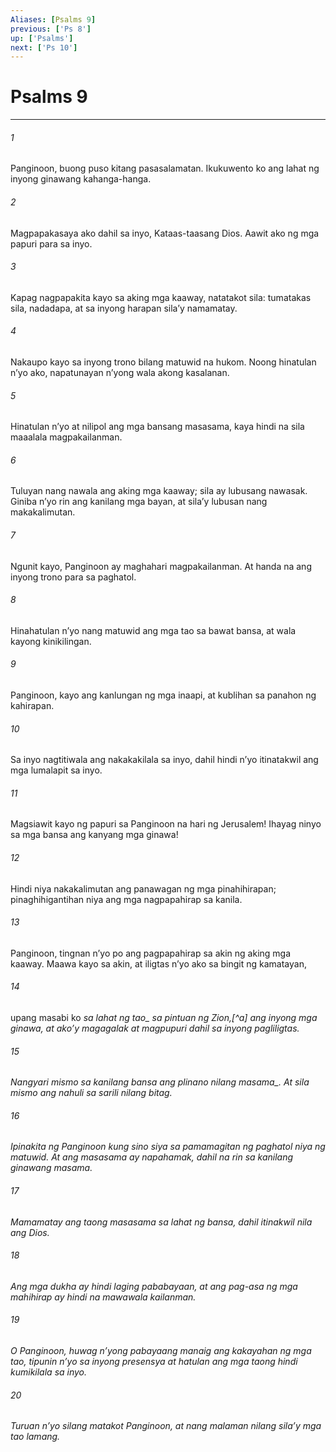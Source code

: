 ```yaml
---
Aliases: [Psalms 9]
previous: ['Ps 8']
up: ['Psalms']
next: ['Ps 10']
---
```

# Psalms 9

***






















###### 1 










Panginoon, buong puso kitang pasasalamatan. Ikukuwento ko ang lahat ng inyong ginawang kahanga-hanga. 





















###### 2 










Magpapakasaya ako dahil sa inyo, Kataas-taasang Dios. Aawit ako ng mga papuri para sa inyo. 





















###### 3 










Kapag nagpapakita kayo sa aking mga kaaway, natatakot sila: tumatakas sila, nadadapa, at sa inyong harapan silaʼy namamatay. 





















###### 4 










Nakaupo kayo sa inyong trono bilang matuwid na hukom. Noong hinatulan nʼyo ako, napatunayan nʼyong wala akong kasalanan. 





















###### 5 










Hinatulan nʼyo at nilipol ang mga bansang masasama, kaya hindi na sila maaalala magpakailanman. 





















###### 6 










Tuluyan nang nawala ang aking mga kaaway; sila ay lubusang nawasak. Giniba nʼyo rin ang kanilang mga bayan, at silaʼy lubusan nang makakalimutan. 





















###### 7 










Ngunit kayo, Panginoon ay maghahari magpakailanman. At handa na ang inyong trono para sa paghatol. 





















###### 8 










Hinahatulan nʼyo nang matuwid ang mga tao sa bawat bansa, at wala kayong kinikilingan. 





















###### 9 










Panginoon, kayo ang kanlungan ng mga inaapi, at kublihan sa panahon ng kahirapan. 





















###### 10 










Sa inyo nagtitiwala ang nakakakilala sa inyo, dahil hindi nʼyo itinatakwil ang mga lumalapit sa inyo. 





















###### 11 










Magsiawit kayo ng papuri sa Panginoon na hari ng Jerusalem! Ihayag ninyo sa mga bansa ang kanyang mga ginawa! 





















###### 12 










Hindi niya nakakalimutan ang panawagan ng mga pinahihirapan; pinaghihigantihan niya ang mga nagpapahirap sa kanila. 





















###### 13 










Panginoon, tingnan nʼyo po ang pagpapahirap sa akin ng aking mga kaaway. Maawa kayo sa akin, at iligtas nʼyo ako sa bingit ng kamatayan, 





















###### 14 










upang masabi ko <i class="trans-change">sa lahat ng tao_ sa pintuan ng Zion,[^a] ang inyong mga ginawa, at akoʼy magagalak at magpupuri dahil sa inyong pagliligtas. 





















###### 15 










Nangyari mismo sa kanilang bansa <i class="trans-change">ang plinano nilang masama_. At sila mismo ang nahuli sa sarili nilang bitag. 





















###### 16 










Ipinakita ng Panginoon kung sino siya sa pamamagitan ng paghatol niya ng matuwid. At ang masasama ay napahamak, dahil na rin sa kanilang ginawang masama. 





















###### 17 










Mamamatay ang taong masasama sa lahat ng bansa, dahil itinakwil nila ang Dios. 





















###### 18 










Ang mga dukha ay hindi laging pababayaan, at ang pag-asa ng mga mahihirap ay hindi na mawawala kailanman. 





















###### 19 










O Panginoon, huwag nʼyong pabayaang manaig ang kakayahan ng mga tao, tipunin nʼyo sa inyong presensya at hatulan ang mga taong hindi kumikilala sa inyo. 





















###### 20 










Turuan nʼyo silang matakot Panginoon, at nang malaman nilang silaʼy mga tao lamang.

